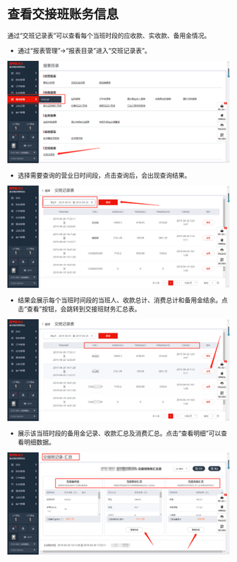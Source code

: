 # 查看交接班账务信息

 通过“交班记录表”可以查看每个当班时段的应收款、实收款、备用金情况。

* 通过“报表管理”→“报表目录”进入“交班记录表”。

![](../../../.gitbook/assets/image%20%28510%29.png)

* 选择需要查询的营业日时间段，点击查询后，会出现查询结果。

![](../../../.gitbook/assets/image%20%28421%29.png)

* 结果会展示每个当班时间段的当班人、收款总计、消费总计和备用金结余。点击“查看”按钮，会跳转到交接班财务汇总表。

![](../../../.gitbook/assets/image%20%28192%29.png)

* 展示该当班时段的备用金记录、收款汇总及消费汇总。点击“查看明细”可以查看明细数据。

![](../../../.gitbook/assets/image%20%28223%29.png)

